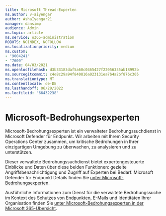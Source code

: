 ```yaml
---
title: Microsoft Thread-Experten
ms.author: v-aiyengar
author: AshaIyengar21
manager: dansimp
audience: Admin
ms.topic: article
ms.service: o365-administration
ROBOTS: NOINDEX, NOFOLLOW
ms.localizationpriority: medium
ms.custom:
- "9004241"
- "7600"
ms.date: 04/03/2021
ms.openlocfilehash: d3b33183daf5a60c0465427f22056335ab18992b
ms.sourcegitcommit: c4e8c29a94f840816a023131ea7b4a2bf876c305
ms.translationtype: MT
ms.contentlocale: de-DE
ms.lasthandoff: 06/29/2022
ms.locfileid: "66432238"
---
```

# <a name="microsoft-threat-experts"></a>Microsoft-Bedrohungsexperten

Microsoft-Bedrohungsexperten ist ein verwalteter Bedrohungssuchdienst in Microsoft Defender für Endpunkt.  Wir arbeiten mit Ihrem Security Operations Center zusammen, um kritische Bedrohungen in Ihrer einzigartigen Umgebung zu überwachen, zu analysieren und zu unterstützen.

Dieser verwaltete Bedrohungssuchdienst bietet expertengesteuerte Einblicke und Daten über diese beiden Funktionen: gezielte Angriffsbenachrichtigung und Zugriff auf Experten bei Bedarf. Microsoft Defender für Endpunkt Details finden Sie [unter Microsoft-Bedrohungsexperten]( https://docs.microsoft.com/microsoft-365/security/defender-endpoint/microsoft-threat-experts).

Ausführliche Informationen zum Dienst für die verwaltete Bedrohungssuche im Kontext des Schutzes von Endpunkten, E-Mails und Identitäten Ihrer Organisation finden Sie [unter Microsoft-Bedrohungsexperten in der Microsoft 365-Übersicht](https://docs.microsoft.com/microsoft-365/security/mtp/microsoft-threat-experts).
